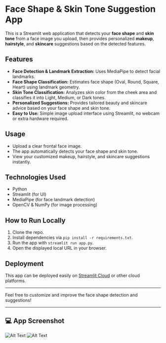 # Face Shape & Skin Tone Suggestion App

This is a Streamlit web application that detects your **face shape** and **skin tone** from a face image you upload, then provides personalized **makeup**, **hairstyle**, and **skincare** suggestions based on the detected features.

## Features
- **Face Detection & Landmark Extraction:** Uses MediaPipe to detect facial landmarks.
- **Face Shape Classification:** Estimates face shape (Oval, Round, Square, Heart) using landmark geometry.
- **Skin Tone Classification:** Analyzes skin color from the cheek area and classifies it into Light, Medium, or Dark tones.
- **Personalized Suggestions:** Provides tailored beauty and skincare advice based on your face shape and skin tone.
- **Easy to Use:** Simple image upload interface using Streamlit, no webcam or extra hardware required.

## Usage
- Upload a clear frontal face image.
- The app automatically detects your face shape and skin tone.
- View your customized makeup, hairstyle, and skincare suggestions instantly.

## Technologies Used
- Python
- Streamlit (for UI)
- MediaPipe (for face landmark detection)
- OpenCV & NumPy (for image processing)

## How to Run Locally
1. Clone the repo.
2. Install dependencies via `pip install -r requirements.txt`.
3. Run the app with `streamlit run app.py`.
4. Open the displayed local URL in your browser.

## Deployment
This app can be deployed easily on [Streamlit Cloud](https://streamlit.io/cloud) or other cloud platforms.

---

Feel free to customize and improve the face shape detection and suggestions!

---

## 💻 App Screenshot

![Alt Text](images/face2.png)
![Alt Text](images/face.png)


